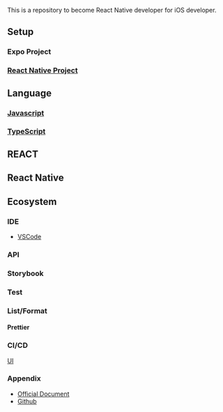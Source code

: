 This is a repository to become React Native developer for iOS developer.

## Setup

### Expo Project

### [React Native Project](./docs/SETUP-REACT-NATIVE.md)

## Language

### [Javascript](./LanguageTraining/Javascript/README.md)

### [TypeScript](./LanguageTraining/TypeScript/README.md)

## REACT

## React Native

## Ecosystem

### IDE

- [VSCode](./Ecosystem/IDE/VSCode.md)

### API

### Storybook

### Test

### List/Format

#### Prettier

### CI/CD

[UI](docs/UI.md)

### Appendix

* [Official Document](https://reactnative.dev/)
* [Github](https://github.com/facebook/react-native)

